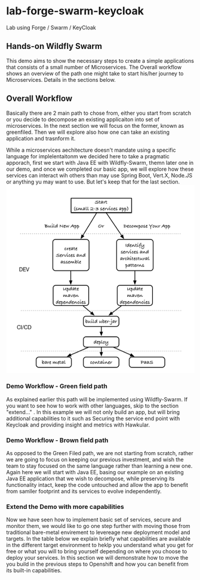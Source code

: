 # lab-forge-swarm-keycloak
Lab using Forge / Swarm / KeyCloak
## Hands-on Wildfly Swarm 
 This demo aims to show the necessary steps to create a simple applications that consists of a small number of Microservices. The Overall workflow shows an overview of the path one might take to start his/her journey to Microservices. Details in the sections below.

## Overall  Workflow
Basically there are 2 main path to chose from, either you start from scratch or you decide to decompose an existing applicaiton into  set of microservices.
In the next section we will focus on the former, known as greenfiled. Then we will explore also how one can take an existing application and trasnform it.

While a microservices aechitecture doesn't mandate using a specific language for implelentaitonm we decided here to take a pragmatic apporach, first we start with Java EE with Wildfly-Swarm, themn later one in our demo, and once we completed our basic app, we will explore how these services can interact wih others than may use Spring Boot, Vert.X, Node.JS or anything yu may want to use.
But let's keep that for the last section.
![Overall Demo Workflow](images/msademo-overall-workflow.png)

### Demo Workflow - Green field path
As explained earlier this path will be implemented using Wildfly-Swarm. If you want to see how to work with other languages, skip to the section "extend..." .
In this example we will not only build an app, but will bring additional capabilities to it such as Securing the service end point with Keycloak and providing insight and metrics with Hawkular.

### Demo Workflow - Brown field path
As opposed to the Green Filed path, we are not starting from scratch, rather we are going to focus on keeping our previous investment, and wish the team to stay focused on the same language rather than learning a new one. Again here we will start with Java EE, basing our example on an existing Java EE application that we wish to decompose, while preserving its functionality intact, keep the code untouched and allow the app to benefit from samller footprint and its services to evolve
independently. 


### Extend the Demo with more capabilities
Now we have seen how to implement basic set of services, secure and monitor them, we would like to go one step further with moving those from traditional bare-metal envirement to levereage new deployment model and targets. In the table below we explain briefly what capabilities are available in the different target environment to heklp you understand what you get for free or what you will to bring yourself depending on where you choose to deploy your services.
In this section we will demonstrate how to move the you build in the previous steps to Openshift and how you can benefit from its built-in capabilities.

